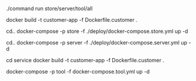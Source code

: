 ./command run store/server/tool/all

docker build -t customer-app -f Dockerfile.customer .

cd..
docker-compose -p store -f ./deploy/docker-compose.store.yml up -d

cd..
docker-compose -p server -f ./deploy/docker-compose.server.yml up -d


cd service
docker build -t customer-app -f Dockerfile.customer .

docker-compose -p tool -f docker-compose.tool.yml up -d